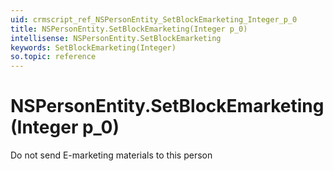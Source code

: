 ```yaml
---
uid: crmscript_ref_NSPersonEntity_SetBlockEmarketing_Integer_p_0
title: NSPersonEntity.SetBlockEmarketing(Integer p_0)
intellisense: NSPersonEntity.SetBlockEmarketing
keywords: SetBlockEmarketing(Integer)
so.topic: reference
---
```


# NSPersonEntity.SetBlockEmarketing(Integer p_0)

Do not send E-marketing materials to this person

